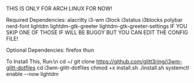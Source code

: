 THIS IS ONLY FOR ARCH LINUX FOR NOW!

Required Dependencies:
alacritty i3-wm i3lock i3status i3blocks polybar nerd-font lightdm lightdm-gtk-greeter lightdm-gtk-greeter-settings
IF YOU SKIP ONE OF THOSE IF WILL BE BUGGY BUT YOU CAN EDIT THE CONFIG FILE!

Optional Dependencies:
firefox thun

To Install This, Run:\n
cd ~/
git clone https://github.com/glitt3ring/i3wm-glitt-dotfiles
cd i3wm-glitt-dotfiles
chmod +x install.sh
./install.sh
systemctl enable --now lightdm
